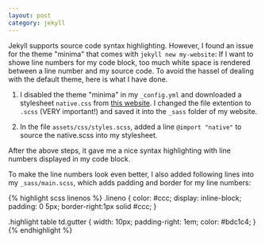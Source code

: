 ```yaml
---
layout: post
category: jekyll
---
```


Jekyll supports source code syntax highlighting. However, I found an issue for the theme "minima" that comes with `jekyll new my-website`: If I want to showe line numbers for my code block, too much white space is rendered between a line number and my source code. To avoid the hassel of dealing with the default theme, here is what I have done.

1. I disabled the theme "minima" in my `_config.yml` and downloaded a stylesheet `native.css` from <a href="https://jwarby.github.io/jekyll-pygments-themes/languages/ruby.html">this website</a>. I changed the file extention to `.scss` (VERY important!) and saved it into the `_sass` folder of my website.

2. In the file `assets/css/styles.scss`, added a line `@import "native"` to source the native.scss into my stylesheet.

After the above steps, it gave me a nice syntax highlighting with line numbers displayed in my code block.

To make the line numbers look even better, I also added following lines into my `_sass/main.scss`, which adds padding and border for my line numbers:

{% highlight scss linenos %}
.lineno { 
  color: #ccc; 
  display: inline-block; 
  padding: 0 5px; 
  border-right:1px solid #ccc;
}

.highlight table td.gutter {
    width: 10px;
    padding-right: 1em;
    color: #bdc1c4;
}
{% endhighlight %}

